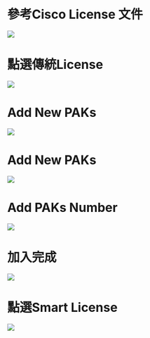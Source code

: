 # 參考Cisco License 文件
![](/mygithub/客戶/癌醫/photo/參考license文件.png)


# 點選傳統License
![](/mygithub/客戶/癌醫/photo/傳統License.png)


# Add New PAKs

![](/mygithub/客戶/癌醫/photo/Add%20new%20PAKs.png)

# Add New PAKs

![](/mygithub/客戶/癌醫/photo/Add%20new%20PAKs2.png)

# Add  PAKs Number
![](/mygithub/客戶/癌醫/photo/Add%20%20PAKs%20Number.png)

# 加入完成
![](/mygithub/客戶/癌醫/photo/加入完成.png)

# 點選Smart License
![](/mygithub/客戶/癌醫/photo/點選Smart%20License.png)